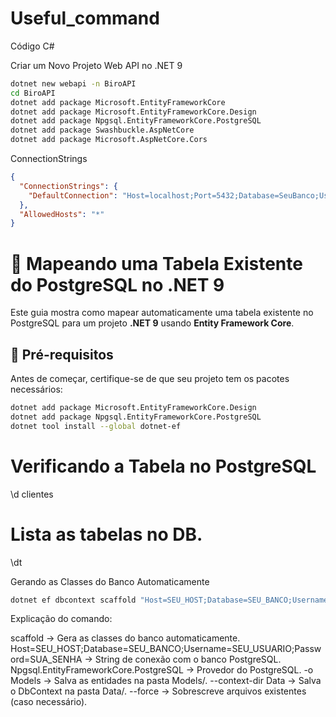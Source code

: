 # Useful_command
Código C#

Criar um Novo Projeto Web API no .NET 9

```sh
dotnet new webapi -n BiroAPI
cd BiroAPI
dotnet add package Microsoft.EntityFrameworkCore
dotnet add package Microsoft.EntityFrameworkCore.Design
dotnet add package Npgsql.EntityFrameworkCore.PostgreSQL
dotnet add package Swashbuckle.AspNetCore
dotnet add package Microsoft.AspNetCore.Cors

```

ConnectionStrings
```json
{
  "ConnectionStrings": {
    "DefaultConnection": "Host=localhost;Port=5432;Database=SeuBanco;Username=SeuUsuario;Password=SuaSenha"
  },
  "AllowedHosts": "*"
}
```

# 🚀 Mapeando uma Tabela Existente do PostgreSQL no .NET 9  

Este guia mostra como mapear automaticamente uma tabela existente no PostgreSQL para um projeto **.NET 9** usando **Entity Framework Core**.  

## 📌 **Pré-requisitos**  

Antes de começar, certifique-se de que seu projeto tem os pacotes necessários:  

```sh
dotnet add package Microsoft.EntityFrameworkCore.Design
dotnet add package Npgsql.EntityFrameworkCore.PostgreSQL
dotnet tool install --global dotnet-ef
```

# Verificando a Tabela no PostgreSQL
\d clientes
# Lista as tabelas no DB.
\dt

Gerando as Classes do Banco Automaticamente
```sh
dotnet ef dbcontext scaffold "Host=SEU_HOST;Database=SEU_BANCO;Username=SEU_USUARIO;Password=SUA_SENHA" Npgsql.EntityFrameworkCore.PostgreSQL -o Models --context-dir Data --force
```
Explicação do comando:

scaffold → Gera as classes do banco automaticamente.
Host=SEU_HOST;Database=SEU_BANCO;Username=SEU_USUARIO;Password=SUA_SENHA → String de conexão com o banco PostgreSQL.
Npgsql.EntityFrameworkCore.PostgreSQL → Provedor do PostgreSQL.
-o Models → Salva as entidades na pasta Models/.
--context-dir Data → Salva o DbContext na pasta Data/.
--force → Sobrescreve arquivos existentes (caso necessário).


